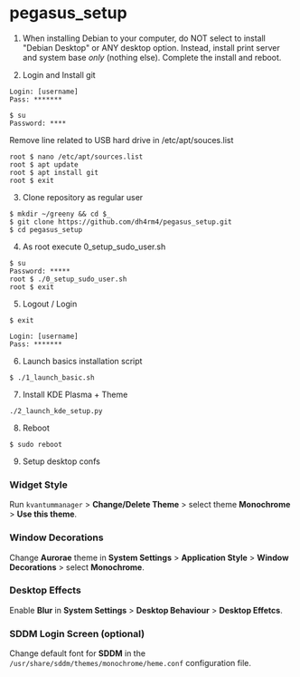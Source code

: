 # pegasus_setup

1. When installing Debian to your computer, do NOT select to install "Debian Desktop" or ANY desktop option. Instead, install print server and system base *only* (nothing else). Complete the install and reboot.

2. Login and Install git
```
Login: [username]
Pass: *******

$ su
Password: ****
```
Remove line related to USB hard drive in /etc/apt/souces.list
```
root $ nano /etc/apt/sources.list
root $ apt update
root $ apt install git
root $ exit
```

3. Clone repository as regular user
```
$ mkdir ~/greeny && cd $_
$ git clone https://github.com/dh4rm4/pegasus_setup.git
$ cd pegasus_setup
```

4. As root execute 0_setup_sudo_user.sh
```
$ su
Password: *****
root $ ./0_setup_sudo_user.sh
root $ exit
```

5. Logout / Login
```
$ exit

Login: [username]
Pass: *******
```

6. Launch basics installation script
```
$ ./1_launch_basic.sh
```

7. Install KDE Plasma + Theme
```
./2_launch_kde_setup.py
```

8. Reboot
```
$ sudo reboot
```

9. Setup desktop confs

### Widget Style
Run `kvantummanager` > **Change/Delete Theme** > select theme **Monochrome** > **Use this theme**.

### Window Decorations
Change **Aurorae** theme in **System Settings** > **Application Style** > **Window Decorations** > select **Monochrome**.

### Desktop Effects
Enable **Blur** in **System Settings** > **Desktop Behaviour** > **Desktop Effetcs**.

### SDDM Login Screen (optional)
Change default font for **SDDM** in the `/usr/share/sddm/themes/monochrome/heme.conf` configuration file.
